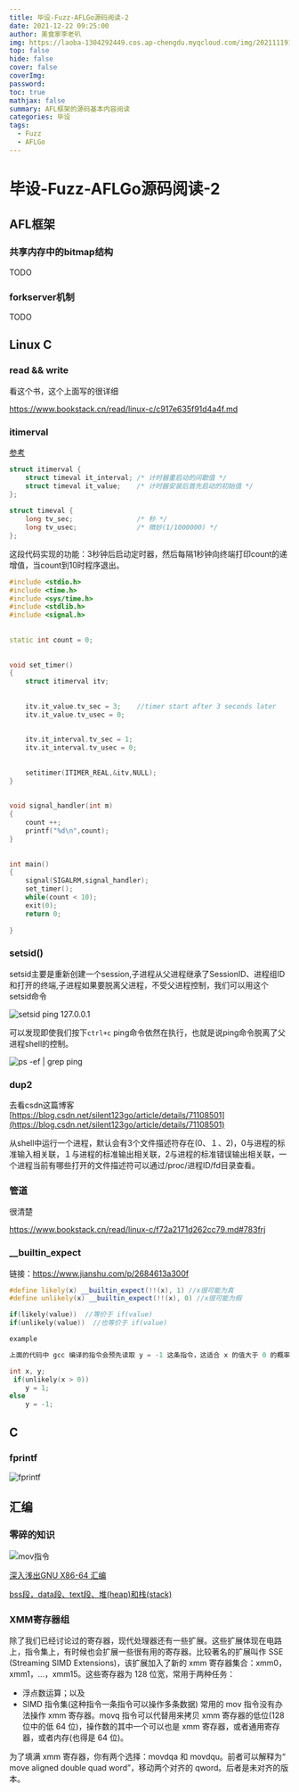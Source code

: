```yaml
---
title: 毕设-Fuzz-AFLGo源码阅读-2
date: 2021-12-22 09:25:00
author: 美食家李老叭
img: https://laoba-1304292449.cos.ap-chengdu.myqcloud.com/img/20211119142134.png
top: false
hide: false
cover: false
coverImg: 
password: 
toc: true
mathjax: false
summary: AFL框架的源码基本内容阅读
categories: 毕设
tags:
  - Fuzz
  - AFLGo
---
```


# 毕设-Fuzz-AFLGo源码阅读-2

## AFL框架

### 共享内存中的bitmap结构

TODO

### forkserver机制

TODO 


## Linux C

### read && write

看这个书，这个上面写的很详细

https://www.bookstack.cn/read/linux-c/c917e635f91d4a4f.md

### itimerval

 [参考](https://beachboyy.blog.csdn.net/article/details/35569229?spm=1001.2101.3001.6650.3&utm_medium=distribute.pc_relevant.none-task-blog-2%7Edefault%7ECTRLIST%7Edefault-3.fixedcolumn&depth_1-utm_source=distribute.pc_relevant.none-task-blog-2%7Edefault%7ECTRLIST%7Edefault-3.fixedcolumn)

```c++
struct itimerval {
    struct timeval it_interval; /* 计时器重启动的间歇值 */
    struct timeval it_value;    /* 计时器安装后首先启动的初始值 */
};
 
struct timeval {
    long tv_sec;                /* 秒 */
    long tv_usec;               /* 微妙(1/1000000) */
};
```

这段代码实现的功能：3秒钟后启动定时器，然后每隔1秒钟向终端打印count的递增值，当count到10时程序退出。

```c++
#include <stdio.h>
#include <time.h>
#include <sys/time.h>
#include <stdlib.h>
#include <signal.h>
 
 
static int count = 0;
 
 
void set_timer()
{
	struct itimerval itv;
 
 
	itv.it_value.tv_sec = 3;    //timer start after 3 seconds later
	itv.it_value.tv_usec = 0;
 
 
	itv.it_interval.tv_sec = 1;
	itv.it_interval.tv_usec = 0;
 
 
	setitimer(ITIMER_REAL,&itv,NULL);
}
 
 
void signal_handler(int m)
{
	count ++;
	printf("%d\n",count);
}
 
 
int main()
{
	signal(SIGALRM,signal_handler);
	set_timer();
	while(count < 10);
	exit(0);
	return 0;
 
}
```

### setsid()

setsid主要是重新创建一个session,子进程从父进程继承了SessionID、进程组ID和打开的终端,子进程如果要脱离父进程，不受父进程控制，我们可以用这个setsid命令

![setsid ping 127.0.0.1](https://laoba-1304292449.cos.ap-chengdu.myqcloud.com/img/20211223200534.png)

可以发现即使我们按下`ctrl+c` ping命令依然在执行，也就是说ping命令脱离了父进程shell的控制。

![ps -ef | grep ping](https://laoba-1304292449.cos.ap-chengdu.myqcloud.com/img/20211223200711.png)

### dup2

去看csdn这篇博客 [https://blog.csdn.net/silent123go/article/details/71108501](https://blog.csdn.net/silent123go/article/details/71108501)

从shell中运行一个进程，默认会有3个文件描述符存在(0、１、2)，0与进程的标准输入相关联，１与进程的标准输出相关联，2与进程的标准错误输出相关联，一个进程当前有哪些打开的文件描述符可以通过/proc/进程ID/fd目录查看。

### 管道

很清楚

https://www.bookstack.cn/read/linux-c/f72a2171d262cc79.md#783frj

### __builtin_expect

链接：https://www.jianshu.com/p/2684613a300f

```c++
#define likely(x) __builtin_expect(!!(x), 1) //x很可能为真       
#define unlikely(x) __builtin_expect(!!(x), 0) //x很可能为假

if(likely(value))  //等价于 if(value)
if(unlikely(value))  //也等价于 if(value)

example

上面的代码中 gcc 编译的指令会预先读取 y = -1 这条指令，这适合 x 的值大于 0 的概率比较小的情况。如果 x 的值在大部分情况下是大于 0 的，就应该用 likely(x > 0)，这样编译出的指令是预先读取 y = 1 这条指令了。这样系统在运行时就会减少重新取指了

int x, y;
 if(unlikely(x > 0))
    y = 1; 
else 
    y = -1;
```

## C

### fprintf

![fprintf](https://laoba-1304292449.cos.ap-chengdu.myqcloud.com/img/20211224190553.png)


## 汇编

### 零碎的知识

![mov指令](https://laoba-1304292449.cos.ap-chengdu.myqcloud.com/img/20220102144443.png)

[深入浅出GNU X86-64 汇编](https://www.cnblogs.com/lsgxeva/p/11176000.html)

[bss段，data段、text段、堆(heap)和栈(stack)](https://www.cnblogs.com/yanghong-hnu/p/4705755.html)

### XMM寄存器组

除了我们已经讨论过的寄存器，现代处理器还有一些扩展。这些扩展体现在电路上，指令集上，有时候也会扩展一些很有用的寄存器。比较著名的扩展叫作 SSE (Streaming SIMD Extensions)，该扩展加入了新的 xmm 寄存器集合：xmm0，xmm1，...，xmm15。这些寄存器为 128 位宽，常用于两种任务：

- 浮点数运算；以及
- SIMD 指令集(这种指令一条指令可以操作多条数据)
常用的 mov 指令没有办法操作 xmm 寄存器。movq 指令可以代替用来拷贝 xmm 寄存器的低位(128 位中的低 64 位)，操作数的其中一个可以也是 xmm 寄存器，或者通用寄存器，或者内存(也得是 64 位)。

为了填满 xmm 寄存器，你有两个选择：movdqa 和 movdqu。前者可以解释为“ move aligned double quad word”，移动两个对齐的 qword。后者是未对齐的版本。


